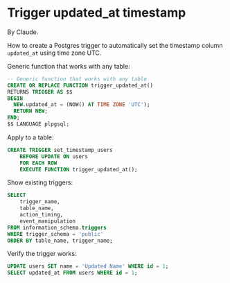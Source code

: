 # Trigger updated_at timestamp

By Claude.

How to create a Postgres trigger to automatically set the timestamp column `updated_at` using time zone UTC.

Generic function that works with any table:

```sql
-- Generic function that works with any table
CREATE OR REPLACE FUNCTION trigger_updated_at()
RETURNS TRIGGER AS $$
BEGIN
  NEW.updated_at = (NOW() AT TIME ZONE 'UTC');
  RETURN NEW;
END;
$$ LANGUAGE plpgsql;
```

Apply to a table:

```sql
CREATE TRIGGER set_timestamp_users
    BEFORE UPDATE ON users
    FOR EACH ROW
    EXECUTE FUNCTION trigger_updated_at();
```

Show existing triggers:

```sql
SELECT 
    trigger_name,
    table_name,
    action_timing,
    event_manipulation
FROM information_schema.triggers 
WHERE trigger_schema = 'public'
ORDER BY table_name, trigger_name;
```

Verify the trigger works:

```sql
UPDATE users SET name = 'Updated Name' WHERE id = 1;
SELECT updated_at FROM users WHERE id = 1;
```
